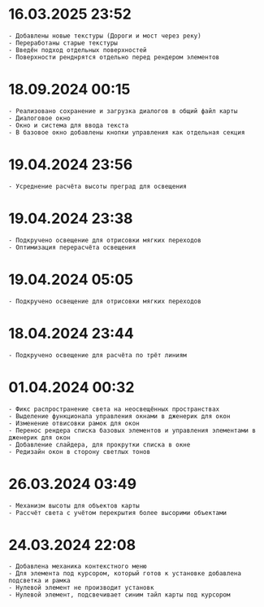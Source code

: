 16.03.2025 23:52
==========================
    - Добавлены новые текстуры (Дороги и мост через реку)
    - Переработаны старые текстуры
    - Введён подход отдельных поверхностей
    - Поверхности ренднрятся отдельно перед рендером элементов

18.09.2024 00:15
==========================
    - Реализовано сохранение и загрузка диалогов в общий файл карты
    - Диалоговое окно
    - Окно и система для ввода текста
    - В базовое окно добавлены кнопки управления как отдельная секция

19.04.2024 23:56
==========================
    - Усреднение расчёта высоты преград для освещения

19.04.2024 23:38
==========================
    - Подкручено освещение для отрисовки мягких переходов
    - Оптимизация перерасчёта освещения

19.04.2024 05:05
==========================
    - Подкручено освещение для отрисовки мягких переходов

18.04.2024 23:44
==========================
    - Подкручено освещение для расчёта по трёт линиям

01.04.2024 00:32
==========================
    - Фикс распространение света на неосвещённых пространствах
    - Выделение функционала управления окнами в дженерик для окон
    - Изменение отвисовки рамок для окон
    - Перенос рендера списка базовых элементов и управления элементами в дженерик для окон
    - Добавление слайдера, для прокрутки списка в окне
    - Редизайн окон в сторону светлых тонов

26.03.2024 03:49
==========================
    - Механизм высоты для объектов карты
    - Рассчёт света с учётом перекрытия более высорими объектами


24.03.2024 22:08
==========================
    - Добавлена механика контекстного меню
    - Для элемента под курсором, который готов к установке добавлена подсветка и рамка
    - Нулевой элемент не производит установк
    - Нулевой элемент, подсвечивает синим тайл карты под курсором